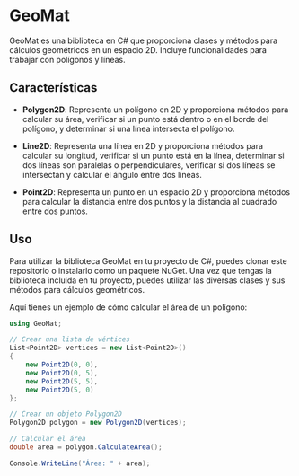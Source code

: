 # GeoMat

GeoMat es una biblioteca en C# que proporciona clases y métodos para cálculos geométricos en un espacio 2D. Incluye funcionalidades para trabajar con polígonos y líneas.

## Características

- **Polygon2D**: Representa un polígono en 2D y proporciona métodos para calcular su área, verificar si un punto está dentro o en el borde del polígono, y determinar si una línea intersecta el polígono.

- **Line2D**: Representa una línea en 2D y proporciona métodos para calcular su longitud, verificar si un punto está en la línea, determinar si dos líneas son paralelas o perpendiculares, verificar si dos líneas se intersectan y calcular el ángulo entre dos líneas.

- **Point2D**: Representa un punto en un espacio 2D y proporciona métodos para calcular la distancia entre dos puntos y la distancia al cuadrado entre dos puntos.

## Uso

Para utilizar la biblioteca GeoMat en tu proyecto de C#, puedes clonar este repositorio o instalarlo como un paquete NuGet. Una vez que tengas la biblioteca incluida en tu proyecto, puedes utilizar las diversas clases y sus métodos para cálculos geométricos.

Aquí tienes un ejemplo de cómo calcular el área de un polígono:

```csharp
using GeoMat;

// Crear una lista de vértices
List<Point2D> vertices = new List<Point2D>()
{
    new Point2D(0, 0),
    new Point2D(0, 5),
    new Point2D(5, 5),
    new Point2D(5, 0)
};

// Crear un objeto Polygon2D
Polygon2D polygon = new Polygon2D(vertices);

// Calcular el área
double area = polygon.CalculateArea();

Console.WriteLine("Área: " + area);

